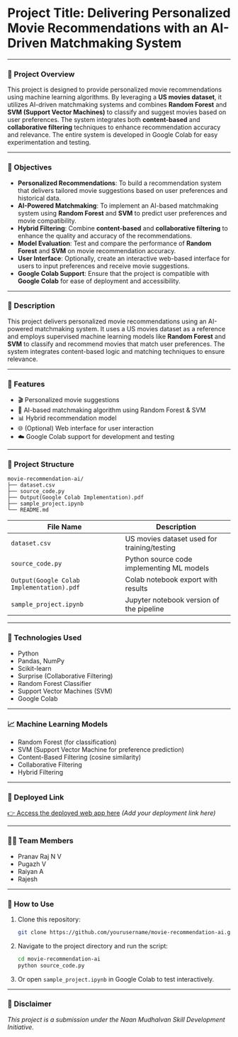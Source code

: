 # Project Title: Delivering Personalized Movie Recommendations with an AI-Driven Matchmaking System

---

### 📌 Project Overview

This project is designed to provide personalized movie recommendations using machine learning algorithms. By leveraging a **US movies dataset**, it utilizes AI-driven matchmaking systems and combines **Random Forest** and **SVM (Support Vector Machines)** to classify and suggest movies based on user preferences. The system integrates both **content-based** and **collaborative filtering** techniques to enhance recommendation accuracy and relevance. The entire system is developed in Google Colab for easy experimentation and testing.

---

### 🎯 Objectives

- **Personalized Recommendations**: To build a recommendation system that delivers tailored movie suggestions based on user preferences and historical data.
- **AI-Powered Matchmaking**: To implement an AI-based matchmaking system using **Random Forest** and **SVM** to predict user preferences and movie compatibility.
- **Hybrid Filtering**: Combine **content-based** and **collaborative filtering** to enhance the quality and accuracy of the recommendations.
- **Model Evaluation**: Test and compare the performance of **Random Forest** and **SVM** on movie recommendation accuracy.
- **User Interface**: Optionally, create an interactive web-based interface for users to input preferences and receive movie suggestions.
- **Google Colab Support**: Ensure that the project is compatible with **Google Colab** for ease of deployment and accessibility.

---

### 📌 Description

This project delivers personalized movie recommendations using an AI-powered matchmaking system. It uses a US movies dataset as a reference and employs supervised machine learning models like **Random Forest** and **SVM** to classify and recommend movies that match user preferences. The system integrates content-based logic and matching techniques to ensure relevance.

---

### 🚀 Features

- 🎬 Personalized movie suggestions  
- 🤖 AI-based matchmaking algorithm using Random Forest & SVM  
- 📊 Hybrid recommendation model  
- 🌐 (Optional) Web interface for user interaction  
- ☁️ Google Colab support for development and testing  

---

### 📁 Project Structure

```
movie-recommendation-ai/
├── dataset.csv
├── source_code.py
├── Output(Google Colab Implementation).pdf
├── sample_project.ipynb
└── README.md
```

| File Name                             | Description                                |
|--------------------------------------|--------------------------------------------|
| `dataset.csv`                        | US movies dataset used for training/testing |
| `source_code.py`                     | Python source code implementing ML models   |
| `Output(Google Colab Implementation).pdf` | Colab notebook export with results      |
| `sample_project.ipynb`               | Jupyter notebook version of the pipeline   |

---

### 🧪 Technologies Used

- Python  
- Pandas, NumPy  
- Scikit-learn  
- Surprise (Collaborative Filtering)  
- Random Forest Classifier  
- Support Vector Machines (SVM)  
- Google Colab  

---

### 📈 Machine Learning Models

- Random Forest (for classification)  
- SVM (Support Vector Machine for preference prediction)  
- Content-Based Filtering (cosine similarity)  
- Collaborative Filtering  
- Hybrid Filtering  

---

### 🔗 Deployed Link

[👉 Access the deployed web app here](#) *(Add your deployment link here)*

---

### 👨‍💻 Team Members

- Pranav Raj N V  
- Pugazh V  
- Raiyan A  
- Rajesh  

---

### 📝 How to Use

1. Clone this repository:
   ```bash
   git clone https://github.com/yourusername/movie-recommendation-ai.git
   ```

2. Navigate to the project directory and run the script:
   ```bash
   cd movie-recommendation-ai
   python source_code.py
   ```

3. Or open `sample_project.ipynb` in Google Colab to test interactively.

---

### 📌 Disclaimer

*This project is a submission under the Naan Mudhalvan Skill Development Initiative.*
